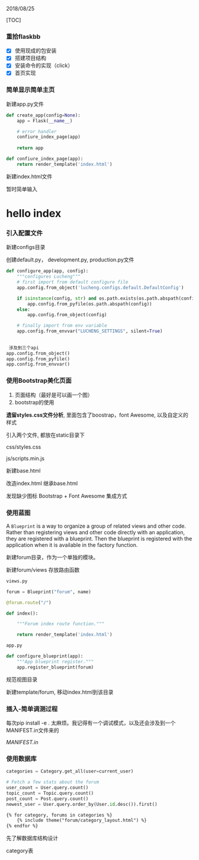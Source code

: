 2018/08/25

[TOC]

### 重拾flaskbb

- [x] 使用现成的包安装
- [x] 搭建项目结构
- [x] 安装命令的实现（click）
- [x] 首页实现

### 简单显示简单主页

新建app.py文件

```python
def create_app(config=None):
    app = Flask(__name__)

    # error handler
    confiure_index_page(app)
    
    return app

def confiure_index_page(app):
    return render_template('index.html')

```

新建index.html文件

暂时简单输入<h1>hello index</h1>

### 引入配置文件

新建configs目录

创建default.py， development.py,  production.py文件

```python
def configure_app(app, config):
    """configures Lucheng"""
    # first import from default configure file
    app.config.from_object('lucheng.configs.default.DefaultConfig')

    if isinstance(config, str) and os.path.exists(os.path.abspath(config)):
        app.config.from_pyfile(os.path.abspath(config))
    else:
        app.config.from_object(config)

    # finally import from env variable
    app.config.from_envvar("LUCHENG_SETTINGS", silent=True)
    
    
 涉及到三个api
app.config.from_object()
app.config.from_pyfile()
app.config.from_envvar()
```

### 使用Bootstrap美化页面

1. 页面结构（最好是可以画一个图）
2. bootstrap的使用

**遗留styles.css文件分析**, 里面包含了boostrap，font Awesome, 以及自定义的样式

引入两个文件, 都放在static目录下

css/styles.css

js/scripts.min.js



新建base.html

改造index.html 继承base.html  

发现缺少图标
Bootstrap + Font Awesome 集成方式

### 使用蓝图

A `Blueprint` is a way to organize a group of related views and other code. Rather than registering views and other code directly with an application, they are registered with a blueprint. Then the blueprint is registered with the application when it is available in the factory function.

新建forum目录，作为一个单独的模块。 

新建forum/views 存放路由函数

```python
views.py

forum = Blueprint("forum", name)

@forum.route("/")

def index():

    """Forum index route function."""

    return render_template('index.html')
```

```python
app.py

def configure_blueprint(app):
    """App blueprint register."""
    app.register_blueprint(forum)
```

规范视图目录

新建template/forum, 移动index.html到该目录

### 插入-简单调测过程

每次pip install -e .  太麻烦。我记得有一个调试模式，以及还会涉及到一个MANIFEST.in文件来的



*MANIFEST.in* 

### 使用数据库

```python
categories = Category.get_all(user=current_user)

# Fetch a few stats about the forum
user_count = User.query.count()
topic_count = Topic.query.count()
post_count = Post.query.count()
newest_user = User.query.order_by(User.id.desc()).first()
```

```html
{% for category, forums in categories %}
	{% include theme("forum/category_layout.html") %}
{% endfor %}
```

先了解数据库结构设计

category表



